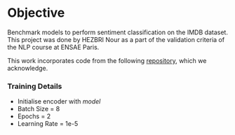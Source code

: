 # Objective

Benchmark models to perform sentiment classification on the IMDB dataset. This project was done by HEZBRI Nour as a part 
of the validation criteria of the NLP course at ENSAE Paris.

This work incorporates code from the following [repository](https://github.com/rainavyas/IMDB_Sentiment_Classification), which we acknowledge.

### Training Details

- Initialise encoder with _model_
- Batch Size = 8
- Epochs = 2
- Learning Rate = 1e-5